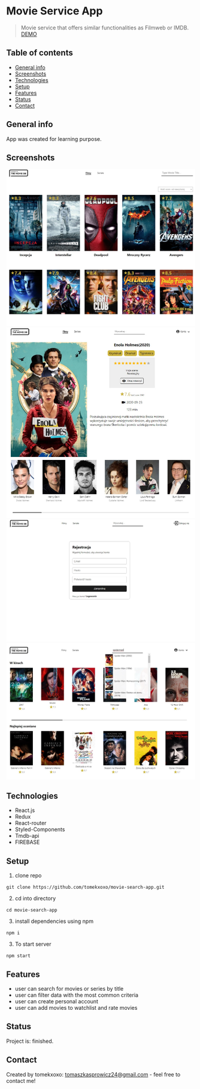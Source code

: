 # Movie Service App
> Movie service that offers similar functionalities as Filmweb or IMDB.
>[DEMO](https://tomekxoxo.github.io/movie-search-app/)

## Table of contents
* [General info](#general-info)
* [Screenshots](#screenshots)
* [Technologies](#technologies)
* [Setup](#setup)
* [Features](#features)
* [Status](#status)
* [Contact](#contact)

## General info
App was created for learning purpose.

## Screenshots
![Example screenshot](./screenshots/movie-search-demo.jpg)
![Example screenshot](./screenshots/movie-search-card.jpg)
![Example screenshot](./screenshots/movie-search-form.jpg)
![Example screenshot](./screenshots/movie-search-search.jpg)
## Technologies
* React.js
* Redux
* React-router
* Styled-Components
* Tmdb-api
* FIREBASE

## Setup
1. clone repo   
```
git clone https://github.com/tomekxoxo/movie-search-app.git
```

2. cd into directory   
```
cd movie-search-app
```

3. install dependencies using npm 
```
npm i
```
3. To start server
```
npm start
```

## Features
* user can search for movies or series by title
* user can filter data with the most common criteria
* user can create personal account
* user can add movies to watchlist and rate movies 

## Status
Project is: finished.

## Contact
Created by tomekxoxo: <tomaszkasprowicz24@gmail.com> - feel free to contact me!
